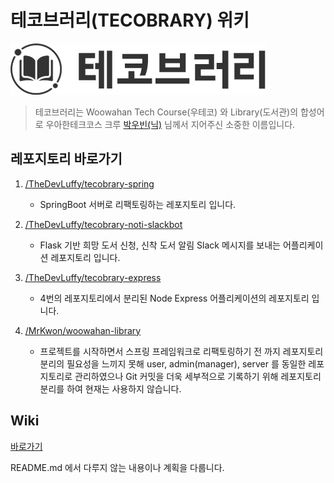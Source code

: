 # 테코브러리(TECOBRARY) 위키

![Tecobrary](./img/tecobrary_logo.png "TECOBRARY_LOGO")

> 테코브러리는 Woowahan Tech Course(우테코) 와 Library(도서관)의 합성어로 우아한테크코스 크루 [박우빈(닉)](https://github.com/wbluke/) 님께서 지어주신 소중한 이름입니다.

## 레포지토리 바로가기

1. [/TheDevLuffy/tecobrary-spring](https://github.com/TheDevLuffy/tecobrary-spring)

    * SpringBoot 서버로 리팩토링하는 레포지토리 입니다.

2. [/TheDevLuffy/tecobrary-noti-slackbot](https://github.com/TheDevLuffy/tecobrary-noti-slackbot.git)

    * Flask 기반 희망 도서 신청, 신착 도서 알림 Slack 메시지를 보내는 어플리케이션 레포지토리 입니다.

3. [/TheDevLuffy/tecobrary-express](https://github.com/TheDevLuffy/tecobrary-express.git)

    * 4번의 레포지토리에서 분리된 Node Express 어플리케이션의 레포지토리 입니다. 

4. [/MrKwon/woowahan-library](https://github.com/MrKwon/woowahan-library)

    * 프로젝트를 시작하면서 스프링 프레임워크로 리팩토링하기 전 까지 레포지토리 분리의 필요성을 느끼지 못해 user, admin(manager), server 를 동일한 레포지토리로 관리하였으나 Git 커밋을 더욱 세부적으로 기록하기 위해 레포지토리 분리를 하여 현재는 사용하지 않습니다.

## Wiki

[바로가기](https://github.com/TheDevLuffy/tecobrary-wiki/wiki)

README.md 에서 다루지 않는 내용이나 계획을 다룹니다.
